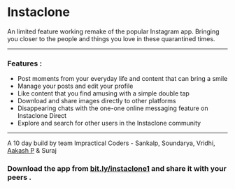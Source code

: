 # Instaclone

An limited feature working remake of the popular Instagram app.
Bringing you closer to the people and things you love in these quarantined times.

***
### Features :
- Post moments from your everyday life and content that can bring a smile
- Manage your posts and edit your profile
- Like content that you find amusing with a simple double tap 
- Download and share images directly to other platforms
- Disappearing chats with the one-one online messaging feature on Instaclone Direct
- Explore and search for other users in the Instaclone community

***

A 10 day build by team Impractical Coders - Sankalp, Soundarya, Vridhi, [Aakash P](https://github.com/aakashpothepalli) & Suraj

### Download the app from [bit.ly/instaclone1](https://bit.ly/instaclone1) and share it with your peers .
